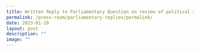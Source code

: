 ```yaml
---
title: Written Reply to Parliamentary Question on review of political salaries
permalink: /press-room/parliamentary-replies/permalink/
date: 2023-01-10
layout: post
description: ""
image: ""
---
```

